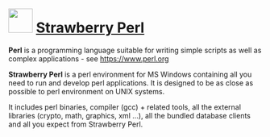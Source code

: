 # <img src="https://cdn.rawgit.com/Thilas/chocolatey-packages/58d4825d117dae7fcf9100ba5d4fa0e4563ff7f7/strawberryperl/icon.png" width="48" height="48"/> [Strawberry Perl](https://chocolatey.org/packages/strawberryperl)

**Perl** is a programming language suitable for writing simple scripts as well as complex applications - see https://www.perl.org

**Strawberry Perl** is a perl environment for MS Windows containing all you need to run and develop perl applications. It is designed to be as close as possible to perl environment on UNIX systems.

It includes perl binaries, compiler (gcc) + related tools, all the external libraries (crypto, math, graphics, xml ...), all the bundled database clients and all you expect from Strawberry Perl.
